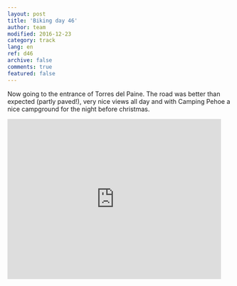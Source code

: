 ```yaml
---   
layout: post 
title: 'Biking day 46'  
author: team 
modified: 2016-12-23
category: track 
lang: en 
ref: d46
archive: false 
comments: true 
featured: false 
--- 
```


 Now going to the entrance of Torres del Paine. The road was better than expected (partly paved!), very nice views all day and with Camping Pehoe a nice campground for the night before christmas.                                                                                                                                                                                           

<iframe width='480' height='360' src='http://track-kit.net/maps_s3/?v=embed&track=233577.gpx' frameborder='0' allowfullscreen></iframe>
